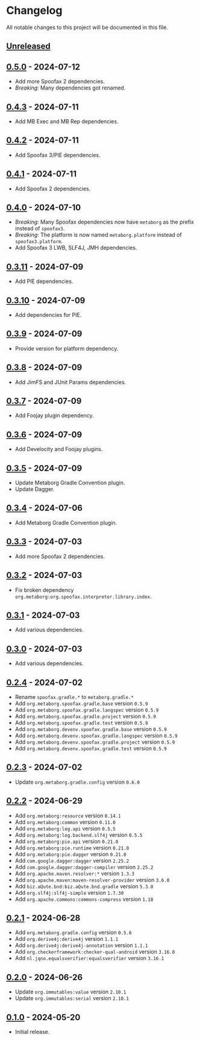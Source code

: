# Changelog
All notable changes to this project will be documented in this file.


## [Unreleased]


## [0.5.0] - 2024-07-12
- Add more Spoofax 2 dependencies.
- *Breaking*: Many dependencies got renamed.


## [0.4.3] - 2024-07-11
- Add MB Exec and MB Rep dependencies.


## [0.4.2] - 2024-07-11
- Add Spoofax 3/PIE dependencies.


## [0.4.1] - 2024-07-11
- Add Spoofax 2 dependencies.


## [0.4.0] - 2024-07-10
- *Breaking*: Many Spoofax dependencies now have `metaborg` as the prefix instead of `spoofax3`.
- *Breaking*: The platform is now named `metaborg.platform` instead of `spoofax3.platform`.
- Add Spoofax 3 LWB, SLF4J, JMH dependencies.


## [0.3.11] - 2024-07-09
- Add PIE dependencies.


## [0.3.10] - 2024-07-09
- Add dependencies for PIE.


## [0.3.9] - 2024-07-09
- Provide version for platform dependency.


## [0.3.8] - 2024-07-09
- Add JimFS and JUnit Params dependencies.


## [0.3.7] - 2024-07-09
- Add Foojay plugin dependency.


## [0.3.6] - 2024-07-09
- Add Develocity and Foojay plugins.


## [0.3.5] - 2024-07-09
- Update Metaborg Gradle Convention plugin.
- Update Dagger.


## [0.3.4] - 2024-07-06
- Add Metaborg Gradle Convention plugin.


## [0.3.3] - 2024-07-03
- Add more Spoofax 2 dependencies.


## [0.3.2] - 2024-07-03
- Fix broken dependency `org.metaborg:org.spoofax.interpreter.library.index`.


## [0.3.1] - 2024-07-03
- Add various dependencies.


## [0.3.0] - 2024-07-03
- Add various dependencies.


## [0.2.4] - 2024-07-02
- Rename `spoofax.gradle.*` to `metaborg.gradle.*`
- Add `org.metaborg.spoofax.gradle.base` version `0.5.9`
- Add `org.metaborg.spoofax.gradle.langspec` version `0.5.9`
- Add `org.metaborg.spoofax.gradle.project` version `0.5.9`
- Add `org.metaborg.spoofax.gradle.test` version `0.5.9`
- Add `org.metaborg.devenv.spoofax.gradle.base` version `0.5.9`
- Add `org.metaborg.devenv.spoofax.gradle.langspec` version `0.5.9`
- Add `org.metaborg.devenv.spoofax.gradle.project` version `0.5.9`
- Add `org.metaborg.devenv.spoofax.gradle.test` version `0.5.9`


## [0.2.3] - 2024-07-02
- Update `org.metaborg.gradle.config` version `0.6.0`


## [0.2.2] - 2024-06-29
- Add `org.metaborg:resource` version `0.14.1`
- Add `org.metaborg:common` version `0.11.0`
- Add `org.metaborg:log.api` version `0.5.5`
- Add `org.metaborg:log.backend.slf4j` version `0.5.5`
- Add `org.metaborg:pie.api` version `0.21.0`
- Add `org.metaborg:pie.runtime` version `0.21.0`
- Add `org.metaborg:pie.dagger` version `0.21.0`
- Add `com.google.dagger:dagger` version `2.25.2`
- Add `com.google.dagger:dagger-compiler` version `2.25.2`
- Add `org.apache.maven.resolver:*` version `1.3.3`
- Add `org.apache.maven:maven-resolver-provider` version `3.6.0`
- Add `biz.aQute.bnd:biz.aQute.bnd.gradle` version `5.3.0`
- Add `org.slf4j:slf4j-simple` version `1.7.30`
- Add `org.apache.commons:commons-compress` version `1.18`


## [0.2.1] - 2024-06-28
- Add `org.metaborg.gradle.config` version `0.5.6`
- Add `org.derive4j:derive4j` version `1.1.1`
- Add `org.derive4j:derive4j-annotation` version `1.1.1`
- Add `org.checkerframework:checker-qual-android` version `3.16.0`
- Add `nl.jqno.equalsverifier:equalsverifier` version `3.16.1`


## [0.2.0] - 2024-06-26
- Update `org.immutables:value` version `2.10.1`
- Update `org.immutables:serial` version `2.10.1`


## [0.1.0] - 2024-05-20
- Initial release.


[Unreleased]: https://github.com/metaborg/spoofax3-depman/compare/release-0.5.0...HEAD
[0.5.0]: https://github.com/metaborg/spoofax3-depman/compare/release-0.4.3...release-0.5.0
[0.4.3]: https://github.com/metaborg/spoofax3-depman/compare/release-0.4.2...release-0.4.3
[0.4.2]: https://github.com/metaborg/spoofax3-depman/compare/release-0.4.1...release-0.4.2
[0.4.1]: https://github.com/metaborg/spoofax3-depman/compare/release-0.4.0...release-0.4.1
[0.4.0]: https://github.com/metaborg/spoofax3-depman/compare/release-0.3.11...release-0.4.0
[0.3.11]: https://github.com/metaborg/spoofax3-depman/compare/release-0.3.10...release-0.3.11
[0.3.10]: https://github.com/metaborg/spoofax3-depman/compare/release-0.3.9...release-0.3.10
[0.3.9]: https://github.com/metaborg/spoofax3-depman/compare/release-0.3.8...release-0.3.9
[0.3.8]: https://github.com/metaborg/spoofax3-depman/compare/release-0.3.7...release-0.3.8
[0.3.7]: https://github.com/metaborg/spoofax3-depman/compare/release-0.3.6...release-0.3.7
[0.3.6]: https://github.com/metaborg/spoofax3-depman/compare/release-0.3.5...release-0.3.6
[0.3.5]: https://github.com/metaborg/spoofax3-depman/compare/release-0.3.4...release-0.3.5
[0.3.4]: https://github.com/metaborg/spoofax3-depman/compare/release-0.3.3...release-0.3.4
[0.3.3]: https://github.com/metaborg/spoofax3-depman/compare/release-0.3.2...release-0.3.3
[0.3.2]: https://github.com/metaborg/spoofax3-depman/compare/release-0.3.1...release-0.3.2
[0.3.1]: https://github.com/metaborg/spoofax3-depman/compare/release-0.3.0...release-0.3.1
[0.3.0]: https://github.com/metaborg/spoofax3-depman/compare/release-0.2.4...release-0.3.0
[0.2.4]: https://github.com/metaborg/spoofax3-depman/compare/release-0.2.3...release-0.2.4
[0.2.3]: https://github.com/metaborg/spoofax3-depman/compare/release-0.2.2...release-0.2.3
[0.2.2]: https://github.com/metaborg/spoofax3-depman/compare/release-0.2.1...release-0.2.2
[0.2.1]: https://github.com/metaborg/spoofax3-depman/compare/release-0.2.0...release-0.2.1
[0.2.0]: https://github.com/metaborg/spoofax3-depman/compare/release-0.1.0...release-0.2.0
[0.1.0]: https://github.com/metaborg/spoofax3-depman/releases/tag/release-0.1.0
